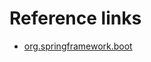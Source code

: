 # Reference links
* [org.springframework.boot](https://plugins.gradle.org/plugin/org.springframework.boot)